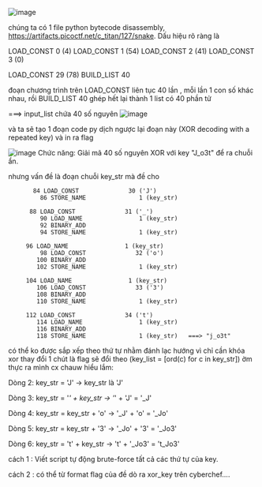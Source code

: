![image](https://github.com/user-attachments/assets/4b13498c-289f-4ead-8df9-224e2feae52c)

chúng ta có 1 file python bytecode disassembly,  https://artifacts.picoctf.net/c_titan/127/snake. Dấu hiệu rõ ràng là 

LOAD_CONST 0 (4)
LOAD_CONST 1 (54)
LOAD_CONST 2 (41)
LOAD_CONST 3 (0)

LOAD_CONST 29 (78)
BUILD_LIST 40  

đoạn chương trình trên LOAD_CONST liên tục 40 lần , mỗi lần 1 con số khác nhau,
rồi BUILD_LIST 40 ghép hết lại thành 1 list có 40 phần tử   

===> input_list chứa 40 số nguyên
![image](https://github.com/user-attachments/assets/1abcba83-6470-445a-b21f-66c91e018907)

và ta sẽ tạo  1 đoạn code py dịch ngược lại đoạn này (XOR decoding with a repeated key) và in ra flag

![image](https://github.com/user-attachments/assets/6e83b178-9a5c-4c28-926a-74466151a9d1)
Chức năng: Giải mã 40 số nguyên XOR với key "J_o3t" để ra chuỗi ẩn.

nhưng vấn đề là đoạn chuỗi key_str mà đề cho

           84 LOAD_CONST              30 ('J')
             86 STORE_NAME               1 (key_str)

          88 LOAD_CONST              31 ('_')
             90 LOAD_NAME                1 (key_str)
             92 BINARY_ADD
             94 STORE_NAME               1 (key_str)

         96 LOAD_NAME                1 (key_str)
             98 LOAD_CONST              32 ('o')
            100 BINARY_ADD
            102 STORE_NAME               1 (key_str)

         104 LOAD_NAME                1 (key_str)
            106 LOAD_CONST              33 ('3')
            108 BINARY_ADD
            110 STORE_NAME               1 (key_str)

         112 LOAD_CONST              34 ('t')
            114 LOAD_NAME                1 (key_str)
            116 BINARY_ADD
            118 STORE_NAME               1 (key_str)   ===> "j_o3t"
            
có thể ko được sắp xếp theo thứ tự nhằm đánh lạc hướng vì chỉ cần khóa xor thay đổi 1 chút là flag sẽ đổi theo (key_list = [ord(c) for c in key_str])
ờm thực ra mình cx chauw hiểu lắm: 

Dòng 2: key_str = 'J' → key_str là 'J'

Dòng 3: key_str = '_' + key_str → '_' + 'J' = '_J'

Dòng 4: key_str = key_str + 'o' → '_J' + 'o' = '_Jo'

Dòng 5: key_str = key_str + '3' → '_Jo' + '3' = '_Jo3'

Dòng 6: key_str = 't' + key_str → 't' + '_Jo3' = 't_Jo3'


cách 1 : Viết script tự động brute-force tất cả các thứ tự của key.

cách 2 : có thể từ format flag của đề dò ra xor_key trên cyberchef....
